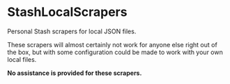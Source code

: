 # StashLocalScrapers
Personal Stash scrapers for local JSON files.

These scrapers will almost certainly not work for anyone else right out of the box, but with some configuration could be made to work with your own local files.

**No assistance is provided for these scrapers.**